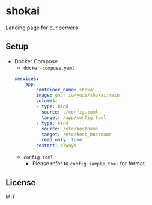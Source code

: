 # shokai

Landing page for our servers

## Setup
* Docker Compose
    * `docker-compose.yaml`
    ```yaml
    services:
        app:
            container_name: shokai
            image: ghcr.io/yude/shokai:main
            volumes:
            - type: bind
              source: ./config.toml
              target: /app/config.toml
            - type: bind
              source: /etc/hostname
              target: /etc/host_hostname
              read_only: true
            restart: always
    ```
    * `config.toml`
        * Please refer to `config.sample.toml` for format.

## License
MIT
